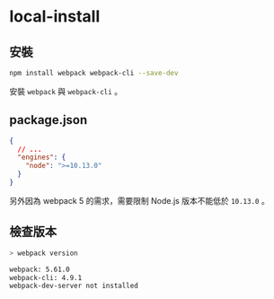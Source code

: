 # local-install

## 安裝

```bash
npm install webpack webpack-cli --save-dev
```

安裝 `webpack` 與 `webpack-cli` 。

## package.json

```json
{
  // ...
  "engines": {
    "node": ">=10.13.0"
  }
}
```

另外因為 webpack 5 的需求，需要限制 Node.js 版本不能低於 `10.13.0` 。

## 檢查版本

```bash
> webpack version

webpack: 5.61.0
webpack-cli: 4.9.1
webpack-dev-server not installed
```
